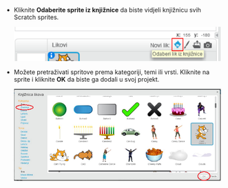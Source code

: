 + Kliknite **Odaberite sprite iz knjižnice** da biste vidjeli knjižnicu svih Scratch sprites.
    
    ![zaslona](images/sprite-library.png)

+ Možete pretraživati ​​spritove prema kategoriji, temi ili vrsti. Kliknite na sprite i kliknite **OK** da biste ga dodali u svoj projekt.
    
    ![zaslona](images/sprite-choose.png)